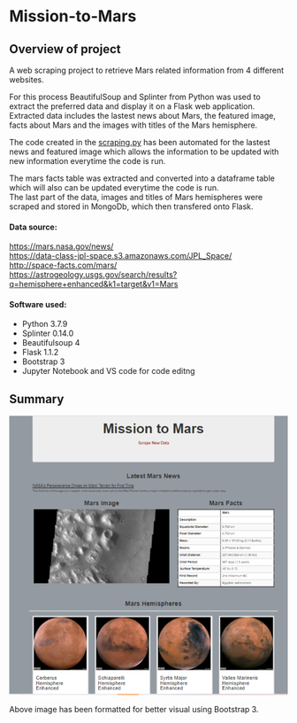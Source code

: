 # Mission-to-Mars

## Overview of project<br>

A web scraping project to retrieve Mars related information from 4 different websites.<br>

For this process BeautifulSoup and Splinter from Python was used to extract the preferred data and display it on a Flask web application.  Extracted data includes the lastest news about Mars, the featured image, facts about Mars and the images with titles of the Mars hemisphere. <br>

The code created in the [scraping.py](https://github.com/taranahassan/Mission-to-Mars/blob/main/scraping.py) has been automated for the lastest news and featured image which allows the information to be updated with new information everytime the code is run.<br>

The mars facts table was extracted and converted into a dataframe table which will also can be updated everytime the code is run. <br>
The last part of the data, images and titles of Mars hemispheres were scraped and stored in MongoDb, which then transfered onto Flask.


#### Data source:

https://mars.nasa.gov/news/ <br>
https://data-class-jpl-space.s3.amazonaws.com/JPL_Space/ <br>
http://space-facts.com/mars/ <br>
https://astrogeology.usgs.gov/search/results?q=hemisphere+enhanced&k1=target&v1=Mars <br>


#### Software used:

- Python 3.7.9
- Splinter 0.14.0
- Beautifulsoup 4
- Flask 1.1.2
- Bootstrap 3
- Jupyter Notebook and VS code for code editng



## Summary

![html.png](https://github.com/taranahassan/Mission-to-Mars/blob/main/html.png?raw=true) <br>

Above image has been formatted for better visual using Bootstrap 3.
